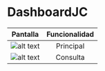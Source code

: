 # DashboardJC

| Pantalla        | Funcionalidad           |
| ------------- |:-------------:|
| ![alt text](https://lh4.googleusercontent.com/iKZduGzV97dbI7HBctQWmhVrN7afIc9A8qqqf21x5bKRQVol-zgtj14K8vtyLvQI02hfq4IEkz--wgg=w1920-h955-rw "Pagina Principal") | Principal |
| ![alt text](https://lh6.googleusercontent.com/XL6SJwHHiH8O3lQDpUa916Y7KfHfhZAy-aFSplIIPMOQoA5FKijbYxiHTYNBO9YvWoHHklACsNo5hhI=w1920-h955-rw "Consulta") | Consulta |


